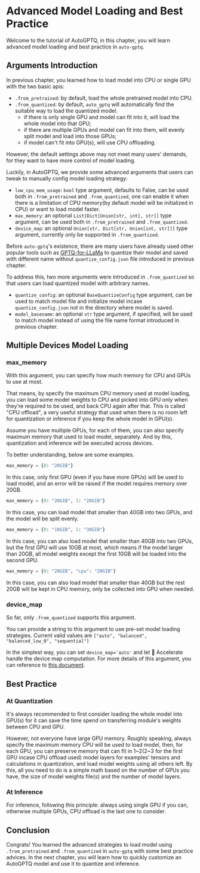 # Advanced Model Loading and Best Practice
Welcome to the tutorial of AutoGPTQ, in this chapter, you will learn advanced model loading and best practice in `auto-gptq`.

## Arguments Introduction
In previous chapter, you learned how to load model into CPU or single GPU with the two basic apis:
- `.from_pretrained`: by default, load the whole pretrained model into CPU.
- `.from_quantized`: by default, `auto_gptq` will automatically find the suitable way to load the quantized model.
  - if there is only single GPU and model can fit into it, will load the whole model into that GPU;
  - if there are multiple GPUs and model can fit into them, will evenly split model and load into those GPUs;
  - if model can't fit into GPU(s), will use CPU offloading.

However, the default settings above may not meet many users' demands, for they want to have more control of model loading.

Luckily, in AutoGPTQ, we provide some advanced arguments that users can tweak to manually config model loading strategy:
- `low_cpu_mem_usage`: `bool` type argument, defaults to False, can be used both in `.from_pretrained` and `.from_quantized`, one can enable it when there is a limitation of CPU memory(by default model will be initialized in CPU) or want to load model faster.
- `max_memory`: an optional `List[Dict[Union[str, int], str]]` type argument, can be used both in `.from_pretrained` and `.from_quantized`.
- `device_map`: an optional `Union[str, Dict[str, Union[int, str]]]` type argument, currently only be supported in `.from_quantized`.

Before `auto-gptq`'s existence, there are many users have already used other popular tools such as [GPTQ-for-LLaMa](https://github.com/qwopqwop200/GPTQ-for-LLaMa) to quantize their model and saved with different name without `quantize_config.json` file introduced in previous chapter.

To address this, two more arguments were introduced in `.from_quantized` so that users can load quantized model with arbitrary names.
- `quantize_config`: an optional `BaseQuantizeConfig` type argument, can be used to match model file and initialize model incase `quantize_config.json` not in the directory where model is saved.
- `model_basename`: an optional `str` type argument, if specified, will be used to match model instead of using the file name format introduced in previous chapter.

## Multiple Devices Model Loading

### max_memory
With this argument, you can specify how much memory for CPU and GPUs to use at most.

That means, by specify the maximum CPU memory used at model loading, you can load some model weights to CPU and picked into GPU only when they're required to be used, and back CPU again after that. This is called "CPU offload", a very useful strategy that used when there is no room left for quantization or inference if you keep the whole model in GPU(s).

Assume you have multiple GPUs, for each of them, you can also specify maximum memory that used to load model, separately. And by this, quantization and inference will be executed across devices.

To better understanding, below are some examples.

```python
max_memory = {0: "20GIB"}
```
In this case, only first GPU (even if you have more GPUs) will be used to load model, and an error will be raised if the model requires memory over 20GB.

```python
max_memory = {0: "20GIB", 1: "20GIB"}
```
In this case, you can load model that smaller than 40GB into two GPUs, and the model will be split evenly.

```python
max_memory = {0: "10GIB", 1: "30GIB"}
```
In this case, you can also load model that smaller than 40GB into two GPUs, but the first GPU will use 10GB at most, which means if the model larger than 20GB, all model weights except the first 10GB will be loaded into the second GPU.

```python
max_memory = {0: "20GIB", "cpu": "20GIB"}
```
In this case, you can also load model that smaller than 40GB but the rest 20GB will be kept in CPU memory, only be collected into GPU when needed.

### device_map
So far, only `.from_quantized` supports this argument. 

You can provide a string to this argument to use pre-set model loading strategies. Current valid values are `["auto", "balanced", "balanced_low_0", "sequential"]`

In the simplest way, you can set `device_map='auto'` and let 🤗 Accelerate handle the device map computation. For more details of this argument, you can reference to [this document](https://huggingface.co/docs/accelerate/main/en/usage_guides/big_modeling#designing-a-device-map).

## Best Practice

### At Quantization
It's always recommended to first consider loading the whole model into GPU(s) for it can save the time spend on transferring module's weights between CPU and GPU.

However, not everyone have large GPU memory. Roughly speaking, always specify the maximum memory CPU will be used to load model, then, for each GPU, you can preserve memory that can fit in 1\~2(2\~3 for the first GPU incase CPU offload used) model layers for examples' tensors and calculations in quantization, and load model weights using all others left. By this, all you need to do is a simple math based on the number of GPUs you have, the size of model weights file(s) and the number of model layers.

### At Inference
For inference, following this principle: always using single GPU if you can, otherwise multiple GPUs, CPU offload is the last one to consider.

## Conclusion
Congrats! You learned the advanced strategies to load model using `.from_pretrained` and `.from_quantized` in `auto-gptq` with some best practice advices. In the next chapter, you will learn how to quickly customize an AutoGPTQ model and use it to quantize and inference.
